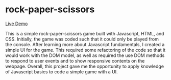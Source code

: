 # rock-paper-scissors
[Live Demo](https://faithd186.github.io/rock-paper-scissors/)

This is a simple rock-paper-scissors game built with Javascript, HTML, and CSS. Initially, the game was coded such that it could only be played from the console. After learning more about Javascript fundamentals, I created a simple UI for the game. This required some refactoring of the code so that it would work with the DOM model, as well as required the use DOM methods to respond to user events and to show responsive contents on the webpage. Overall, this project gave me the opportunity to apply knowledge of Javascript basics to code a simple game with a UI. 
